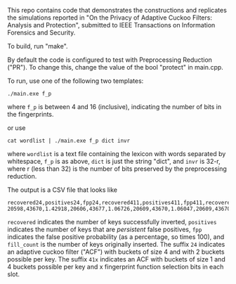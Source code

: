 This repo contains code that demonstrates the constructions and replicates the simulations reported in "On the Privacy of Adaptive Cuckoo Filters: Analysis and Protection", submitted to IEEE Transactions on Information Forensics and Security.


To build, run "make".

By default the code is configured to test with Preprocessing Reduction ("PR").
To change this, change the value of the bool "protect" in main.cpp.

To run, use one of the following two templates:

```
./main.exe f_p
```

where `f_p` is between 4 and 16 (inclusive), indicating the number of bits in the fingerprints.

or use

```
cat wordlist | ./main.exe f_p dict invr
```

where `wordlist` is a text file containing the lexicon with words separated by whitespace, `f_p` is as above, `dict` is just the string "dict", and `invr` is 32-r, where r (less than 32) is the number of bits preserved by the preprocessing reduction.

The output is a CSV file that looks like

```
recovered24,positives24,fpp24,recovered411,positives411,fpp411,recovered412,positives412,fpp412,recovered413,positives413,fpp412,fill_count
20598,43670,1.42918,20606,43677,1.06726,20609,43670,1.06047,20609,43670,1.06,31131
```

`recovered` indicates the number of keys successfully inverted, `positives` indicates the number of keys that are *persistent* false positives, `fpp` indicates the false positive probability (as a percentage, so times 100), and `fill_count` is the number of keys originally inserted.
The suffix `24` indicates an adaptive cuckoo filter ("ACF") with buckets of size 4 and with 2 buckets possible per key.
The suffix `41x` indicates an ACF with buckets of size 1 and 4 buckets possible per key and x fingerprint function selection bits in each slot.
